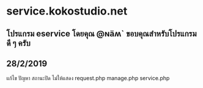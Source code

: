 # service.kokostudio.net
โปรแกรม eservice โดยคุณ @ɴäʍ` ขอบคุณสำหรับโปรแกรมดี ๆ ครับ
-----
28/2/2019
-----
แก้ไข ปัญหา สถานะปิด ไม่ให้แสดง
request.php
manage.php
service.php
